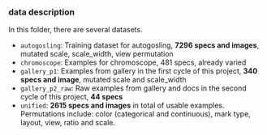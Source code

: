 ### data description

In this folder, there are several datasets.

- `autogosling`: Training dataset for autogosling, **7296 specs and images**, mutated scale, scale_width, view permutation
- `chromoscope`: Examples for chromoscope, 481 specs, already varied
- `gallery_p1`: Examples from gallery in the first cycle of this project, **340 specs and image**, mutated scale and scale_width
- `gallery_p2_raw`: Raw examples from gallery and docs in the second cycle of this project, **44 specs**
- `unified`: **2615 specs and images** in total of usable examples. Permutations include: color (categorical and continuous), mark type, layout, view, ratio and scale.